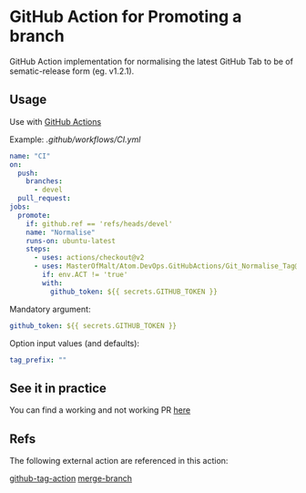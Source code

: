# GitHub Action for Promoting a branch

GitHub Action implementation for normalising the latest GitHub Tab to
be of sematic-release form (eg. v1.2.1).

## Usage

Use with [GitHub Actions](https://github.com/features/actions)

Example: _.github/workflows/CI.yml_

```yaml
name: "CI"
on:
  push:
    branches:
      - devel
  pull_request:
jobs:
  promote:
    if: github.ref == 'refs/heads/devel'
    name: "Normalise"
    runs-on: ubuntu-latest
    steps:
      - uses: actions/checkout@v2
      - uses: MasterOfMalt/Atom.DevOps.GitHubActions/Git_Normalise_Tag@v1
        if: env.ACT != 'true'
        with:
          github_token: ${{ secrets.GITHUB_TOKEN }}
```

Mandatory argument:

```yaml
github_token: ${{ secrets.GITHUB_TOKEN }}
```

Option input values (and defaults):

```yaml
tag_prefix: ""
```

## See it in practice

You can find a working and not working PR [here](https://github.com/MasterOfMalt/Atom.StatusDashboard/pulls)

## Refs

The following external action are referenced in this action:

[github-tag-action](https://github.com/mathieudutour/github-tag-action)
[merge-branch](https://github.com/devmasx/merge-branch)
